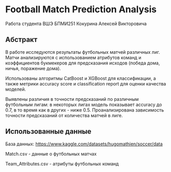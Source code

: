 # Football Match Prediction Analysis
Работа студента ВШЭ БПМИ251 Кокурина Алексей Викторовича

## Абстракт
В работе исследуются результаты футбольных матчей различных лиг. Матчи анализируются с использованием атрибутов команд и коэффициентов букмекеров для предсказания исходов (победа дома, ничья, поражение дома).

Использованы алгоритмы CatBoost и XGBoost для классификации, а также метрики accuracy score и classification report для оценки качества моделей.

Выявлены различия в точности предсказаний по различным футбольным лигам: в некоторых лигах модель показывает accuracy до 0.7, в то время как в других - ниже 0.5. Проанализирована зависимость точности предсказаний от количества матчей в лиге.

## Использованные данные
База данных: https://www.kaggle.com/datasets/hugomathien/soccer/data

Match.csv - данные о футбольных матчах

Team_Attributes.csv - атрибуты футбольных команд

